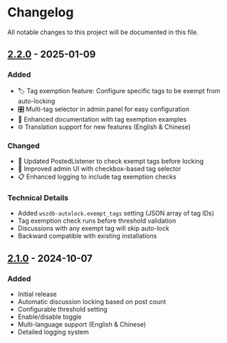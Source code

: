 # Changelog

All notable changes to this project will be documented in this file.

## [2.2.0] - 2025-01-09

### Added
- 🏷️ Tag exemption feature: Configure specific tags to be exempt from auto-locking
- 🎛️ Multi-tag selector in admin panel for easy configuration
- 📝 Enhanced documentation with tag exemption examples
- 🌐 Translation support for new features (English & Chinese)

### Changed
- 🔧 Updated PostedListener to check exempt tags before locking
- 🎨 Improved admin UI with checkbox-based tag selector
- 📋 Enhanced logging to include tag exemption checks

### Technical Details
- Added `wszdb-autolock.exempt_tags` setting (JSON array of tag IDs)
- Tag exemption check runs before threshold validation
- Discussions with any exempt tag will skip auto-lock
- Backward compatible with existing installations

## [2.1.0] - 2024-10-07

### Added
- Initial release
- Automatic discussion locking based on post count
- Configurable threshold setting
- Enable/disable toggle
- Multi-language support (English & Chinese)
- Detailed logging system

[2.2.0]: https://github.com/wszdb/flarum-autolock/compare/v2.1.0...v2.2.0
[2.1.0]: https://github.com/wszdb/flarum-autolock/releases/tag/v2.1.0